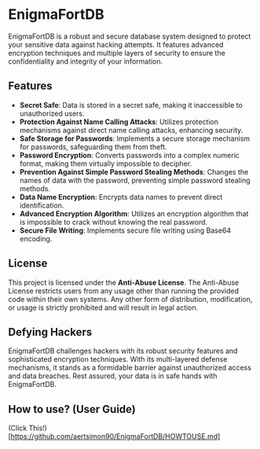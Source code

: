 # EnigmaFortDB

EnigmaFortDB is a robust and secure database system designed to protect your sensitive data against hacking attempts. It features advanced encryption techniques and multiple layers of security to ensure the confidentiality and integrity of your information.

## Features

- **Secret Safe**: Data is stored in a secret safe, making it inaccessible to unauthorized users.
- **Protection Against Name Calling Attacks**: Utilizes protection mechanisms against direct name calling attacks, enhancing security.
- **Safe Storage for Passwords**: Implements a secure storage mechanism for passwords, safeguarding them from theft.
- **Password Encryption**: Converts passwords into a complex numeric format, making them virtually impossible to decipher.
- **Prevention Against Simple Password Stealing Methods**: Changes the names of data with the password, preventing simple password stealing methods.
- **Data Name Encryption**: Encrypts data names to prevent direct identification.
- **Advanced Encryption Algorithm**: Utilizes an encryption algorithm that is impossible to crack without knowing the real password.
- **Secure File Writing**: Implements secure file writing using Base64 encoding.

## License

This project is licensed under the **Anti-Abuse License**. The Anti-Abuse License restricts users from any usage other than running the provided code within their own systems. Any other form of distribution, modification, or usage is strictly prohibited and will result in legal action.

## Defying Hackers

EnigmaFortDB challenges hackers with its robust security features and sophisticated encryption techniques. With its multi-layered defense mechanisms, it stands as a formidable barrier against unauthorized access and data breaches. Rest assured, your data is in safe hands with EnigmaFortDB.

## How to use? (User Guide)
(Click This!)[https://github.com/aertsimon90/EnigmaFortDB/HOWTOUSE.md]
